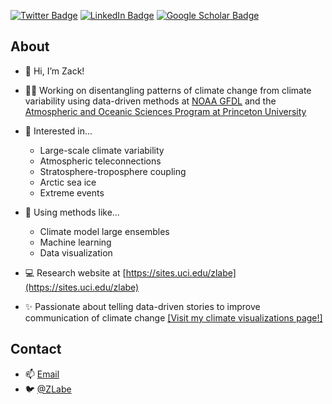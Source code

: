 [![Twitter Badge](https://img.shields.io/twitter/follow/ZLabe?style=social)](https://twitter.com/zlabe)
[![LinkedIn Badge](https://img.shields.io/badge/My-LinkedIn-blue)](https://www.linkedin.com/in/zacharylabe)
[![Google Scholar Badge](https://img.shields.io/badge/Google-Scholar-lightgrey)](https://scholar.google.com/citations?user=E6cJPWcAAAAJ&hl=en&oi=sra)

## About
+ 👋 Hi, I’m Zack!
+ 👨‍💻 Working on disentangling patterns of climate change from climate variability using data-driven methods at [NOAA GFDL](https://www.gfdl.noaa.gov/) and the [Atmospheric and Oceanic Sciences Program at Princeton University](https://aos.princeton.edu/)
+ 👀 Interested in...
  + Large-scale climate variability 
  + Atmospheric teleconnections 
  + Stratosphere-troposphere coupling 
  + Arctic sea ice 
  + Extreme events 
+ 🔨 Using methods like...
  + Climate model large ensembles 
  + Machine learning 
  + Data visualization
+ 💻 Research website at [https://sites.uci.edu/zlabe](https://sites.uci.edu/zlabe)

+ ✨ Passionate about telling data-driven stories to improve communication of climate change [[Visit my climate visualizations page!]](https://sites.uci.edu/zlabe/arctic-sea-ice-figures/)

## Contact
+ 📫 [Email](mailto:zachary.labe@noaa.gov)
+ 🐦 [@ZLabe](https://twitter.com/zlabe/)

